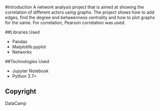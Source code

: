 #Introduction
A network analysis project that is aimed at showing the correlation of different actors using graphs. 
The project shows how to add edges, find the degree and betweenness centrality and how to plot graphs for the same.
For correlation, Pearson correlation was used.

##Libraries Used
* Pandas
* Matplotlib.pyplot
* Networkx

##Technologies Used
* Jupyter Notebook
* Python 3.7+

## Copyright
DataCamp
